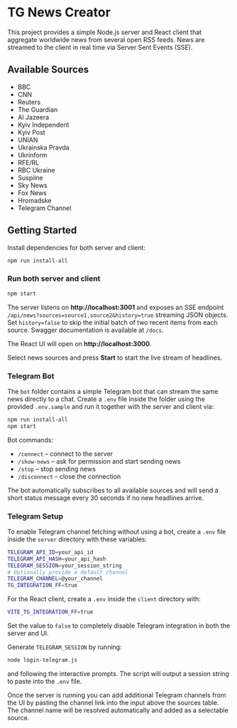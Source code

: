 # TG News Creator

This project provides a simple Node.js server and React client that aggregate worldwide news from several open RSS feeds. News are streamed to the client in real time via Server Sent Events (SSE).

## Available Sources
- BBC
- CNN
- Reuters
- The Guardian
- Al Jazeera
- Kyiv Independent
- Kyiv Post
- UNIAN
- Ukrainska Pravda
- Ukrinform
- RFE/RL
- RBC Ukraine
- Suspilne
- Sky News
- Fox News
- Hromadske
- Telegram Channel

## Getting Started

Install dependencies for both server and client:

```bash
npm run install-all
```

### Run both server and client

```bash
npm start
```
The server listens on **http://localhost:3001** and exposes an SSE endpoint `/api/news?sources=source1,source2&history=true` streaming JSON objects. Set `history=false` to skip the initial batch of two recent items from each source. Swagger documentation is available at `/docs`.

The React UI will open on **http://localhost:3000**.

Select news sources and press **Start** to start the live stream of headlines.

### Telegram Bot

The `bot` folder contains a simple Telegram bot that can stream the same news
directly to a chat. Create a `.env` file inside the folder using the provided
`.env.sample` and run it together with the server and client via:

```bash
npm run install-all
npm start
```

Bot commands:

- `/connect` – connect to the server
- `/show-news` – ask for permission and start sending news
- `/stop` – stop sending news
- `/disconnect` – close the connection

The bot automatically subscribes to all available sources and will send a short
status message every 30 seconds if no new headlines arrive.

### Telegram Setup

To enable Telegram channel fetching without using a bot, create a `.env` file
inside the `server` directory with these variables:

```bash
TELEGRAM_API_ID=your_api_id
TELEGRAM_API_HASH=your_api_hash
TELEGRAM_SESSION=your_session_string
# Optionally provide a default channel
TELEGRAM_CHANNEL=@your_channel
TG_INTEGRATION_FF=true
```

For the React client, create a `.env` inside the `client` directory with:

```bash
VITE_TG_INTEGRATION_FF=true
```

Set the value to `false` to completely disable Telegram integration in both the server and UI.

Generate `TELEGRAM_SESSION` by running:

```bash
node login-telegram.js
```
and following the interactive prompts. The script will output a session string
to paste into the `.env` file.

Once the server is running you can add additional Telegram channels from the UI
by pasting the channel link into the input above the sources table. The channel
name will be resolved automatically and added as a selectable source.
